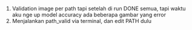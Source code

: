 1. Validation image per path tapi setelah di run DONE semua, tapi waktu aku nge up model accuracy ada beberapa gambar yang error
2. Menjalankan path_valid via terminal, dan edit PATH dulu